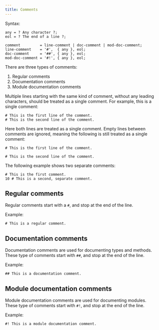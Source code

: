 ```yaml
---
title: Comments
---
```

<!-- vale off -->

Syntax:

```ebnf
any = ? Any character ?;
eol = ? The end of a line ?;

comment         = line-comment | doc-comment | mod-doc-comment;
line-comment    = '#',  { any }, eol;
doc-comment     = '##', { any }, eol;
mod-doc-comment = '#!', { any }, eol;
```

There are three types of comments:

1. Regular comments
1. Documentation comments
1. Module documentation comments

Multiple lines starting with the same kind of comment, without any leading
characters, should be treated as a single comment. For example, this is a single
comment:

```inko
# This is the first line of the comment.
# This is the second line of the comment.
```

Here both lines are treated as a single comment. Empty lines between comments
are ignored, meaning the following is still treated as a single comment:

```inko
# This is the first line of the comment.

# This is the second line of the comment.
```

The following example shows two separate comments:

```inko
# This is the first comment.
10 # This is a second, separate comment.
```

## Regular comments

Regular comments start with a `#`, and stop at the end of the line.

Example:

```inko
# This is a regular comment.
```

## Documentation comments

Documentation comments are used for documenting types and methods. These type of
comments start with `##`, and stop at the end of the line.

Example:

```inko
## This is a documentation comment.
```

## Module documentation comments

Module documentation comments are used for documenting modules. These type of
comments start with `#!`, and stop at the end of the line.

Example:

```inko
#! This is a module documentation comment.
```
